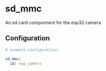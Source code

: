# sd_mmc

An sd card componnent for the esp32 camera

## Configuration

```yaml
# example configuration:

sd_mmc:
  id: esp_camera
```